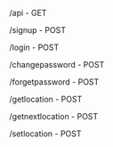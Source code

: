 /api - GET

/signup - POST

/login - POST

/changepassword - POST

/forgetpassword - POST

/getlocation - POST

/getnextlocation - POST

/setlocation - POST
